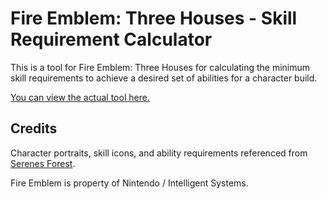 # Fire Emblem: Three Houses - Skill Requirement Calculator

This is a tool for Fire Emblem: Three Houses for calculating the minimum skill requirements to achieve a desired set of abilities for a character build.

[You can view the actual tool here.](https://steelfire81.github.io/FE3H-Skill-Requirement-Calculator/)

## Credits

Character portraits, skill icons, and ability requirements referenced from [Serenes Forest](https://serenesforest.net/).

Fire Emblem is property of Nintendo / Intelligent Systems.
